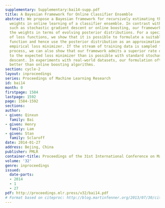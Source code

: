 ```yaml
---
supplementary: Supplementary:bai14-supp.pdf
title: A Bayesian Framework for Online Classifier Ensemble
abstract: We propose a Bayesian framework for recursively estimating the classifier
  weights in online learning of a classifier ensemble. In contrast with past methods,
  such as stochastic gradient descent or online boosting, our framework estimates
  the weights in terms of evolving posterior distributions. For a specified class
  of loss functions, we show that it is possible to formulate a suitably defined likelihood
  function and hence use the posterior distribution as an approximation to the global
  empirical loss minimizer. If the stream of training data is sampled from a stationary
  process, we can also show that our framework admits a superior rate of convergence
  to the expected loss minimizer than is possible with standard stochastic gradient
  descent. In experiments with real-world datasets, our formulation often performs
  better than online boosting algorithms.
section: cycle-2
layout: inproceedings
series: Proceedings of Machine Learning Research
id: bai14
month: 0
firstpage: 1584
lastpage: 1592
page: 1584-1592
sections: 
author:
- given: Qinxun
  family: Bai
- given: Henry
  family: Lam
- given: Stan
  family: Sclaroff
date: 2014-01-27
address: Bejing, China
publisher: PMLR
container-title: Proceedings of the 31st International Conference on Machine Learning
volume: '32'
genre: inproceedings
issued:
  date-parts:
  - 2014
  - 1
  - 27
pdf: http://proceedings.mlr.press/v32/bai14.pdf
# Format based on citeproc: http://blog.martinfenner.org/2013/07/30/citeproc-yaml-for-bibliographies/
---
```

